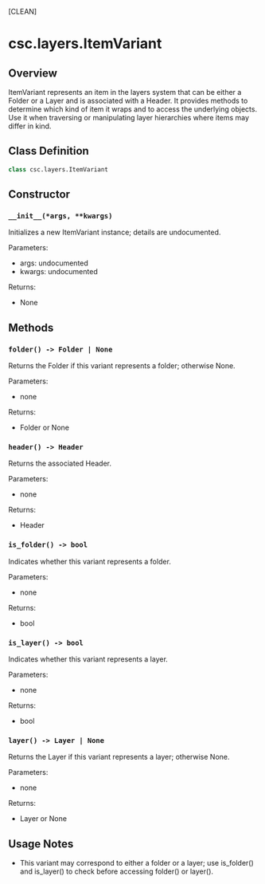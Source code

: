 [CLEAN]

# csc.layers.ItemVariant

## Overview
ItemVariant represents an item in the layers system that can be either a Folder or a Layer and is associated with a Header. It provides methods to determine which kind of item it wraps and to access the underlying objects. Use it when traversing or manipulating layer hierarchies where items may differ in kind.

## Class Definition
```python
class csc.layers.ItemVariant
```

## Constructor

### `__init__(*args, **kwargs)`
Initializes a new ItemVariant instance; details are undocumented.

Parameters:
- args: undocumented
- kwargs: undocumented

Returns:
- None

## Methods

### `folder() -> Folder | None`
Returns the Folder if this variant represents a folder; otherwise None.

Parameters:
- none

Returns:
- Folder or None

### `header() -> Header`
Returns the associated Header.

Parameters:
- none

Returns:
- Header

### `is_folder() -> bool`
Indicates whether this variant represents a folder.

Parameters:
- none

Returns:
- bool

### `is_layer() -> bool`
Indicates whether this variant represents a layer.

Parameters:
- none

Returns:
- bool

### `layer() -> Layer | None`
Returns the Layer if this variant represents a layer; otherwise None.

Parameters:
- none

Returns:
- Layer or None

## Usage Notes
- This variant may correspond to either a folder or a layer; use is_folder() and is_layer() to check before accessing folder() or layer().

